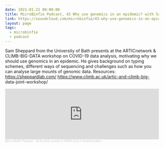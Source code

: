```yaml
---
date: 2021-01-21 00:00:00
title: MicroBinfie Podcast, 43 Why use genomics in an epidemic? with Sam Sheppard
link: https://soundcloud.com/microbinfie/43-why-use-genomics-in-an-epidemic
layout: page
tags:
  - microbinfie
  - podcast
---
```

Sam Sheppard from the University of Bath presents at the ARTICnetwork
& CLIMB-BIG-DATA workshop on COVID-19 data analysis, motivating why we
should use genomics in an epidemic.  He gives background on typing
schemes, different ways of sequencing and challenges such as how you
can analyse large mounts of genomic data.  Resources:
https://sheppardlab.com/ https://www.climb.ac.uk/artic-and-climb-big-
data-joint-workshop/

<iframe width="100%" height="166" scrolling="no" frameborder="no" allow="autoplay" src="https://w.soundcloud.com/player/?url=https%3A//api.soundcloud.com/tracks/968061943&color=%23ff5500&auto_play=false&hide_related=false&show_comments=true&show_user=true&show_reposts=false&show_teaser=false"></iframe><div style="font-size: 10px; color: #cccccc;line-break: anywhere;word-break: normal;overflow: hidden;white-space: nowrap;text-overflow: ellipsis; font-family: Interstate,Lucida Grande,Lucida Sans Unicode,Lucida Sans,Garuda,Verdana,Tahoma,sans-serif;font-weight: 100;"><a href="https://soundcloud.com/microbinfie" title="Micro Binfie Podcast" target="_blank" style="color: #cccccc; text-decoration: none;">Micro Binfie Podcast</a> · <a href="https://soundcloud.com/microbinfie/40-a-crash-course-in-sars-cov-2-bioinformatics" title="43 Why use genomics in an epidemic? with Sam Sheppard" target="_blank" style="color: #cccccc; text-decoration: none;">40 A crash course in SARS-CoV-2 bioinformatics</a></div>
